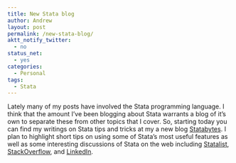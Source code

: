 ```yaml
---
title: New Stata blog
author: Andrew
layout: post
permalink: /new-stata-blog/
aktt_notify_twitter:
  - no
status_net:
  - yes
categories:
  - Personal
tags:
  - Stata
---
```

Lately many of my posts have involved the Stata programming language. I think that the amount I&#8217;ve been blogging about Stata warrants a blog of it&#8217;s own to separate these from other topics that I cover. So, starting today you can find my writings on Stata tips and tricks at my a new blog [Statabytes][1]. I plan to highlight short tips on using some of Stata&#8217;s most useful features as well as some interesting discussions of Stata on the web including [Statalist][2], [StackOverflow][3], and [LinkedIn][4].

 [1]: http://statabytes.andrewdyck.com
 [2]: http://www.stata.com/statalist/
 [3]: http://stackoverflow.com/questions/tagged/stata
 [4]: http://www.linkedin.com/groups?gid=3201984